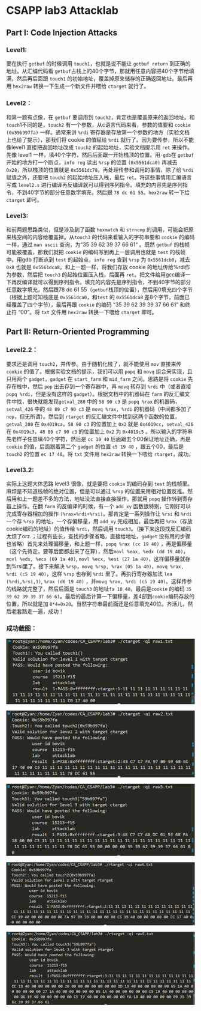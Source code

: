 # CSAPP lab3 Attacklab

## **Part I: Code Injection Attacks**

### **Level1:**

要在执行 `getbuf` 的时候调用 `touch1`，也就是说不能让 `getbuf return` 到正确的地址。从汇编代码看 `getbuf`占栈上的40个字节，那就用任意内容把40个字节给填满，然后再后面跟 `touch1` 的初始地址，覆盖掉原来储存的正确返回地址。最后再用 `hex2raw` 转换一下生成一个新文件并喂给 `ctarget` 就行了。

### Level2：

和第一题有点像，在 `getbuf` 要调用到 `touch2`，肯定也是覆盖原来的返回地址。和 `touch`1不同的是，`touch2` 有一个参数，从c语言代码来看，参数的值要和 `cookie (0x59b997fa)` 一样。通常来讲 `%rdi` 寄存器是存放第一个参数的地方（实验文档上也给了提示），那我们将 cookie 的值赋给 `%rdi` 就行了。因为要传参，所以不能像level1 直接把返回地址改成 `touch2` 的起始地址，实验文档提示用 `ret` 来操作。先像 level1 一样，填40个字符，然后后面跟一开始栈顶的位置。用`·gdb`在 `getbuf` 开始的地方打一个断点，`info reg` 读出 `%rsp` 的位置 `(0x5561dca0)` 再减去 `0x28`，所以栈顶的位置就是 `0x5561dc78`。再处理传参和调用的事情，除了给 `%rdi` 赋值之外，还要把 `touch2` 的起始地址压入栈，最后 `ret`。将这些事情用汇编语言写成 `level2.s` 进行编译再反编译就可以得到序列指令。填充的内容先是序列指令，不到40字节的部分任意数字填充，然后跟 `78 dc 61 55`。`hex2raw` 转一下给 `ctarget` 即可。

### **Level3:** 

和前两题思路类似，但是涉及到了函数 `hexmatch` 和 `strncmp` 的调用，可能会把原来栈空间的内容给覆盖掉。从`touch3` 的代码来看输入的字符串要和 `cookie` 的编码一样，通过 `man ascii` 查询，为“35 39 62 39 37 66 61“ 。既然 `getbuf` 的栈帧可能被覆盖，那我们就把 `cookie` 的编码写到再上一层调用也就是 `test` 的栈帧中。用gdb 打断点到 `test` 的起始点，`info reg` 查到 `%rsp` 为 `0x5561dcb0`，减去 `0x8` 也就是 `0x5561dca8`。和上一题一样，将我们存放 cookie 的地址传给%rdi作为参数，然后把 `touch3` 的起始位置压入栈，后面再 `ret`。把文件给用gcc编译一下再反编译就可以得到序列指令。填充的内容先是序列指令，不到40字节的部分任意数字填充，然后跟78 dc 61 55（`getbuf`栈顶的位置），然后用0填充四个字节（根据上题可知栈底是 `0x5561dca0`，和`test` 的 `0x5561dca8` 差8个字节，前面已经覆盖了四个字节），最后再跟 `cookie` 的编码 “35 39 62 39 39 37 66 61” 和终止符 “00”。将 `txt` 文件用 `hex2raw` 转换一下喂给 `ctarget` 即可。



## **Part II: Return-Oriented Programming**

### **Level2.2**：

要求还是调用 `touch2`，并传参。由于随机化栈了，就不能使用 `mov` 直接来传 `cookie` 的值了。根据实验文档的提示，我们可以用 `popq` 和 `movq` 组合来实现，且只用两个 `gadget`，`gadget` 在 `start_farm` 和 `mid_farm` 之间。思路是将 `cookie` 先存在栈中，然后 `pop` 出去存到一个寄存器中，再 `movq` 转存到 `%rdi` 中（或者直接`popq %rdi`，但是没有这样的 `gadget`）。根据文档中的机器码在 `farm` 的反汇编文件中找，很快就能发现`getval_280` 中的 `58 90 c3` 是 `popq %rax` 的机器码，`setval_426` 中的 `48 89 c7 90 c3` 是 `movq %rax, %rdi` 的机器码（中间都多加了 `nop`，但无所谓）。然后到 `rtarget` 的反汇编文件中找到这两个函数的位置，`getval_280` 在 `0x4019ca`，`58 90 c3` 的位置加上 `0x2` 就是 `0x4019cc`，`setval_426` 在 `0x4019c3`，`48 89 c7 90 c3` 的位置加上 `0x2` 为 `0x4019c5` 。所以输入的字符串先老样子任意填40个字符，然后是 `cc 19 40` 后面跟五个00保证地址正确，再是 `cookie` 的值，后面跟着第二个 `gadget` 的位置 `c5 19 40` ，跟五个00，最后是 `touch2` 的位置 `ec 17 40`。将 `txt` 文件用 `hex2raw` 转换一下喂给 `rtarget`，成功。

### **Level3.2:** 

实际上这题大体思路 level3 很像，就是要把 `cookie` 的编码存到 `test` 的栈帧里。麻烦是不知道栈帧的绝对位置，但是可以通过 `%rsp` 的位置来用相对位置反推。然后用和上一题差不多的方法，地址没法直接直接操作，那就用 `popq` 操作转到寄存器上操作。在翻 `farm` 的反编译的时候，有一个 `add_xy` 函数很特别，它刚好可以完成寄存器相加的操作 `(%rax=%rdi+%rsi)`。那肯定是一系列操作让 `%rsi` 和 `%rdi` 一个存 `%rsp` 的地址，一个存偏移量，用 `add_xy` 完成相加，最后再把 `%rax`（存放cookie编码的地址）的值传给 `%rdi`，然后调用 `touch3`。（接下来这段找反汇编码太烦了orz.；过程有些长，查找的步骤省略，直接给地址，`gadget` 没有用的步骤也省略）首先来处理偏移量，和上题一样，`popq %rax (cc 19 40)` ，再是偏移量（这个先待定，要等后面都出来了在算），然后`movl %eax, %edx (dd 19 40)`，`movl %edx, %ecx (69 1a 40)`,  `movl %ecx, %esi (27 1a 40)`，这样偏移量就存到%rsi里了。接下来解决 `%rsp`，`movq %rsp, %rax (05 1a 40)`，`movq %rax, %rdi (c5 19 40)`，这样 `%rsp` 也存到 `%rdi` 里了。再执行寄存器加法 `lea (%rdi,%rsi,1)`, `%rax (d6 19 40)` ，并`movq %rax, %rdi (c5 19 40)`。这样传参的线路就完整了，然后后面是 `touch3` 的地址`fa 18 40`，最后是`cookie` 的编码 `35 39 62 39 39 37 66 61`。最后的最后计算一下偏移量，差4部到`cookie`编码存放的位置，所以就是加 `8*4=0x20`。当然字符串最前面还是任意填充40位。齐活儿，然后老套路走一遍，成功！




### **成功截图：**

![image1](./pictures/image1.png)

![image2](./pictures/image2.png)

![image3](./pictures/image3.png)

![image4](./pictures/image4.png)

![image5](./pictures/image5.png)
